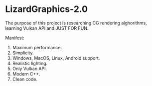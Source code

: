 # LizardGraphics-2.0

The purpose of this project is researching CG rendering alghorithms, learning Vulkan API and JUST FOR FUN.

Manifest:

1. Maximum performance.
2. Simplicity.
3. Windows, MacOS, Linux, Android support.
4. Realistic lighting.
5. Only Vulkan API.
6. Modern C++.
7. Clean code.
